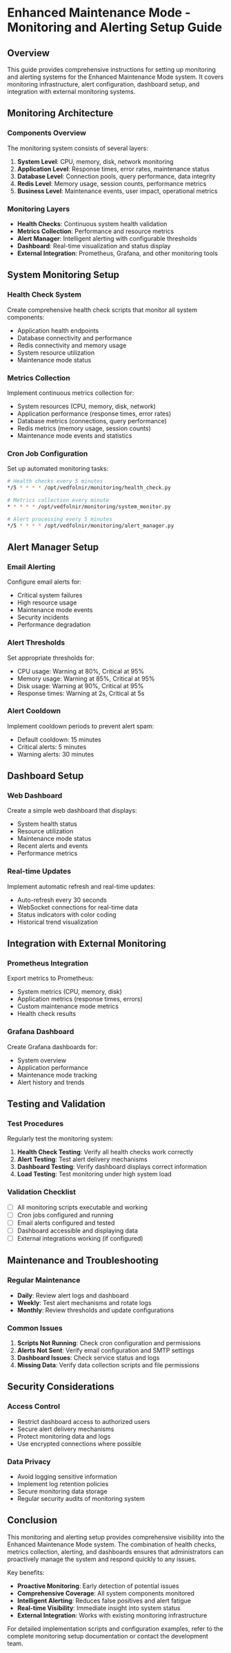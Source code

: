 # Enhanced Maintenance Mode - Monitoring and Alerting Setup Guide

## Overview

This guide provides comprehensive instructions for setting up monitoring and alerting systems for the Enhanced Maintenance Mode system. It covers monitoring infrastructure, alert configuration, dashboard setup, and integration with external monitoring systems.

## Monitoring Architecture

### Components Overview

The monitoring system consists of several layers:

1. **System Level**: CPU, memory, disk, network monitoring
2. **Application Level**: Response times, error rates, maintenance status
3. **Database Level**: Connection pools, query performance, data integrity
4. **Redis Level**: Memory usage, session counts, performance metrics
5. **Business Level**: Maintenance events, user impact, operational metrics

### Monitoring Layers

- **Health Checks**: Continuous system health validation
- **Metrics Collection**: Performance and resource metrics
- **Alert Manager**: Intelligent alerting with configurable thresholds
- **Dashboard**: Real-time visualization and status display
- **External Integration**: Prometheus, Grafana, and other monitoring tools

## System Monitoring Setup

### Health Check System

Create comprehensive health check scripts that monitor all system components:

- Application health endpoints
- Database connectivity and performance
- Redis connectivity and memory usage
- System resource utilization
- Maintenance mode status

### Metrics Collection

Implement continuous metrics collection for:

- System resources (CPU, memory, disk, network)
- Application performance (response times, error rates)
- Database metrics (connections, query performance)
- Redis metrics (memory usage, session counts)
- Maintenance mode events and statistics

### Cron Job Configuration

Set up automated monitoring tasks:

```bash
# Health checks every 5 minutes
*/5 * * * * /opt/vedfolnir/monitoring/health_check.py

# Metrics collection every minute
* * * * * /opt/vedfolnir/monitoring/system_monitor.py

# Alert processing every 5 minutes
*/5 * * * * /opt/vedfolnir/monitoring/alert_manager.py
```

## Alert Manager Setup

### Email Alerting

Configure email alerts for:

- Critical system failures
- High resource usage
- Maintenance mode events
- Security incidents
- Performance degradation

### Alert Thresholds

Set appropriate thresholds for:

- CPU usage: Warning at 80%, Critical at 95%
- Memory usage: Warning at 85%, Critical at 95%
- Disk usage: Warning at 90%, Critical at 95%
- Response times: Warning at 2s, Critical at 5s

### Alert Cooldown

Implement cooldown periods to prevent alert spam:

- Default cooldown: 15 minutes
- Critical alerts: 5 minutes
- Warning alerts: 30 minutes

## Dashboard Setup

### Web Dashboard

Create a simple web dashboard that displays:

- System health status
- Resource utilization
- Maintenance mode status
- Recent alerts and events
- Performance metrics

### Real-time Updates

Implement automatic refresh and real-time updates:

- Auto-refresh every 30 seconds
- WebSocket connections for real-time data
- Status indicators with color coding
- Historical trend visualization

## Integration with External Monitoring

### Prometheus Integration

Export metrics to Prometheus:

- System metrics (CPU, memory, disk)
- Application metrics (response times, errors)
- Custom maintenance mode metrics
- Health check results

### Grafana Dashboard

Create Grafana dashboards for:

- System overview
- Application performance
- Maintenance mode tracking
- Alert history and trends

## Testing and Validation

### Test Procedures

Regularly test the monitoring system:

1. **Health Check Testing**: Verify all health checks work correctly
2. **Alert Testing**: Test alert delivery mechanisms
3. **Dashboard Testing**: Verify dashboard displays correct information
4. **Load Testing**: Test monitoring under high system load

### Validation Checklist

- [ ] All monitoring scripts executable and working
- [ ] Cron jobs configured and running
- [ ] Email alerts configured and tested
- [ ] Dashboard accessible and displaying data
- [ ] External integrations working (if configured)

## Maintenance and Troubleshooting

### Regular Maintenance

- **Daily**: Review alert logs and dashboard
- **Weekly**: Test alert mechanisms and rotate logs
- **Monthly**: Review thresholds and update configurations

### Common Issues

1. **Scripts Not Running**: Check cron configuration and permissions
2. **Alerts Not Sent**: Verify email configuration and SMTP settings
3. **Dashboard Issues**: Check service status and logs
4. **Missing Data**: Verify data collection scripts and file permissions

## Security Considerations

### Access Control

- Restrict dashboard access to authorized users
- Secure alert delivery mechanisms
- Protect monitoring data and logs
- Use encrypted connections where possible

### Data Privacy

- Avoid logging sensitive information
- Implement log retention policies
- Secure monitoring data storage
- Regular security audits of monitoring system

## Conclusion

This monitoring and alerting setup provides comprehensive visibility into the Enhanced Maintenance Mode system. The combination of health checks, metrics collection, alerting, and dashboards ensures that administrators can proactively manage the system and respond quickly to any issues.

Key benefits:
- **Proactive Monitoring**: Early detection of potential issues
- **Comprehensive Coverage**: All system components monitored
- **Intelligent Alerting**: Reduces false positives and alert fatigue
- **Real-time Visibility**: Immediate insight into system status
- **External Integration**: Works with existing monitoring infrastructure

For detailed implementation scripts and configuration examples, refer to the complete monitoring setup documentation or contact the development team.